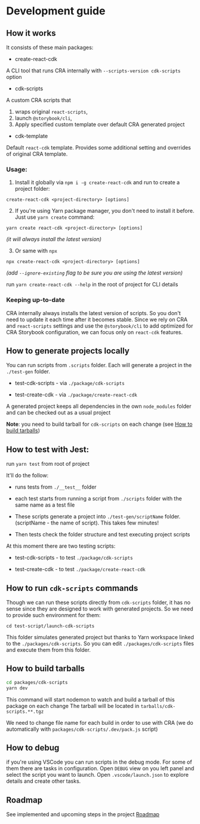 # Development guide

## How it works

It consists of these main packages:

- create-react-cdk

A CLI tool that runs CRA internally with `--scripts-version cdk-scripts` option

- cdk-scripts

A custom CRA scripts that 
  1) wraps original `react-scripts`, 
  2) launch `@storybook/cli`, 
  3) Apply specified custom template over default CRA generated project

- cdk-template

Default `react-cdk` template. Provides some additional setting and overrides of original CRA template.

### Usage: 

1) Install it globally via `npm i -g create-react-cdk` and run to create a project folder:

  `create-react-cdk <project-directory> [options]`

2) If you're using Yarn package manager, you don't need to install it before. Just use `yarn create` command:

  `yarn create react-cdk <project-directory> [options]`

*(it will always install the latest version)*

3) Or same with `npx` 

`npx create-react-cdk <project-directory> [options]`

*(add `--ignore-existing` flag to be sure you are using the latest version)*

run `yarn create-react-cdk --help` in the root of project for CLI details

### Keeping up-to-date

CRA internally always installs the latest version of scripts. So you don't need to update it each time after it becomes stable.
Since we rely on CRA and `react-scripts` settings and use the `@storybook/cli` to add optimized for CRA Storybook configuration, we can focus only on `react-cdk` features.

## How to generate projects locally

You can run scripts from `.scripts` folder. Each will generate a project in the `./test-gen` folder.

- test-cdk-scripts - via `./package/cdk-scripts`

- test-create-cdk - via `./package/create-react-cdk`

A generated project keeps all dependencies in the own `node_modules` folder and can be checked out as a usual project

**Note**: you need to build tarball for `cdk-scripts` on each change (see [How to build tarballs](#how-to-build-tarballs))


## How to test with Jest:

run `yarn test` from root of project

It'll do the follow:

- runs tests from `./__test__` folder

- each test starts from running a script from `./scripts` folder with the same name as a test file

- These scripts generate a project into `./test-gen/scriptName` folder. (scriptName - the name of script). This takes few minutes!

- Then tests check the folder structure and test executing project scripts

At this moment there are two testing scripts:

- test-cdk-scripts - to test `./package/cdk-scripts`

- test-create-cdk - to test `./package/create-react-cdk`


## How to run `cdk-scripts` commands

Though we can run these scripts directly from `cdk-scripts` folder, it has no sense since they are designed to work with generated projects. So we need to provide such environment for them:

`cd test-script/launch-cdk-scripts`

This folder simulates generated project but thanks to Yarn workspace linked to the `./packages/cdk-scripts`. So you can edit `./packages/cdk-scripts` files and execute them from this folder.


## How to build tarballs

```sh
cd packages/cdk-scripts
yarn dev
```

This command will start nodemon to watch and build a tarball of this package on each change
The tarball will be located in `tarballs/cdk-scripts.**.tgz`

We need to change file name for each build in order to use with CRA (we do automatically with `packages/cdk-scripts/.dev/pack.js` script)


## How to debug

if you're using VSCode you can run scripts in the debug mode. For some of them there are tasks in configuration. Open `DEBUG` view on you left panel and select the script you want to launch. Open `.vscode/launch.json` to explore details and create other tasks.


## Roadmap

See implemented and upcoming steps in the project [Roadmap](../ROADMAP.md)
